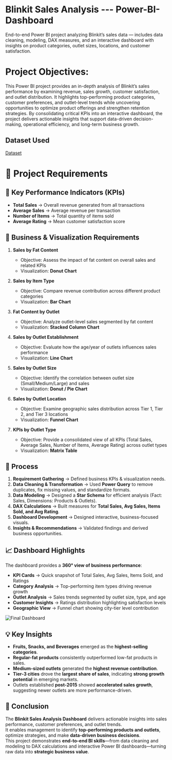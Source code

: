 # Blinkit Sales Analysis --- Power-BI-Dashboard
End-to-end Power BI project analyzing Blinkit’s sales data — includes data cleaning, modeling, DAX measures, and an interactive dashboard with insights on product categories, outlet sizes, locations, and customer satisfaction.

# Project Objectives: 
This Power BI project provides an in-depth analysis of Blinkit’s sales performance by examining revenue, sales growth, customer satisfaction, and outlet distribution. It highlights top-performing product categories, customer preferences, and outlet-level trends while uncovering opportunities to optimize product offerings and strengthen retention strategies. By consolidating critical KPIs into an interactive dashboard, the project delivers actionable insights that support data-driven decision-making, operational efficiency, and long-term business growth.

## Dataset Used
<a href="https://github.com/KirankumarB17/Blinkit-Sales-Analysis---Power-BI-Dashboard/blob/main/BlinkIT%20Grocery%20Data.xlsx">Dataset</a>

# 📌 Project Requirements  

## 🔹 Key Performance Indicators (KPIs)  

- **Total Sales** → Overall revenue generated from all transactions  
- **Average Sales** → Average revenue per transaction  
- **Number of Items** → Total quantity of items sold  
- **Average Rating** → Mean customer satisfaction score  
## 🔹 Business & Visualization Requirements  

1. **Sales by Fat Content**  
   - Objective: Assess the impact of fat content on overall sales and related KPIs  
   - Visualization: **Donut Chart**
       
2. **Sales by Item Type**  
   - Objective: Compare revenue contribution across different product categories  
   - Visualization: **Bar Chart**
     
3. **Fat Content by Outlet**  
   - Objective: Analyze outlet-level sales segmented by fat content  
   - Visualization: **Stacked Column Chart**
     
4. **Sales by Outlet Establishment**  
   - Objective: Evaluate how the age/year of outlets influences sales performance  
   - Visualization: **Line Chart**  

5. **Sales by Outlet Size**  
   - Objective: Identify the correlation between outlet size (Small/Medium/Large) and sales  
   - Visualization: **Donut / Pie Chart**  

6. **Sales by Outlet Location**  
   - Objective: Examine geographic sales distribution across Tier 1, Tier 2, and Tier 3 locations  
   - Visualization: **Funnel Chart**  

7. **KPIs by Outlet Type**  
   - Objective: Provide a consolidated view of all KPIs (Total Sales, Average Sales, Number of Items, Average Rating) across outlet types  
   - Visualization: **Matrix Table**
 ## 🔄 Process  

1. **Requirement Gathering** → Defined business KPIs & visualization needs.  
2. **Data Cleaning & Transformation** → Used **Power Query** to remove duplicates, fix missing values, and standardize formats.  
3. **Data Modeling** → Designed a **Star Schema** for efficient analysis (Fact: Sales, Dimensions: Products & Outlets).  
4. **DAX Calculations** → Built measures for **Total Sales, Avg Sales, Items Sold, and Avg Rating**.  
5. **Dashboard Development** → Designed interactive, business-focused visuals.  
6. **Insights & Recommendations** → Validated findings and derived business opportunities.

## 📈 Dashboard Highlights  

The dashboard provides a **360° view of business performance**:  
- **KPI Cards** → Quick snapshot of Total Sales, Avg Sales, Items Sold, and Ratings  
- **Category Analysis** → Top-performing item types driving revenue growth
- **Outlet Analysis** → Sales trends segmented by outlet size, type, and age  
- **Customer Insights** → Ratings distribution highlighting satisfaction levels  
- **Geographic View** → Funnel chart showing city-tier level contribution

![Final Dashboard]([https://github.com/user-attachments/assets/b8467713-43e1-4cc1-a29c-f4542aa62177](https://github.com/KirankumarB17/Blinkit-Sales-Analysis---Power-BI-Dashboard/blob/main/Dashboard.png))
  
## 💡 Key Insights  

- **Fruits, Snacks, and Beverages** emerged as the **highest-selling categories**.  
- **Regular-fat products** consistently outperformed low-fat products in sales.  
- **Medium-sized outlets** generated the **highest revenue contribution**.  
- **Tier-3 cities** drove the **largest share of sales**, indicating **strong growth potential** in emerging markets.  
- Outlets established **post-2015** showed **accelerated sales growth**, suggesting newer outlets are more performance-driven.
## 🏁 Conclusion  
The **Blinkit Sales Analysis Dashboard** delivers actionable insights into sales performance, customer preferences, and outlet trends.  
It enables management to identify **top-performing products and outlets**, optimize strategies, and make **data-driven business decisions**.  
This project demonstrates **end-to-end BI skills**—from data cleaning and modeling to DAX calculations and interactive Power BI dashboards—turning raw data into **strategic business value**.
